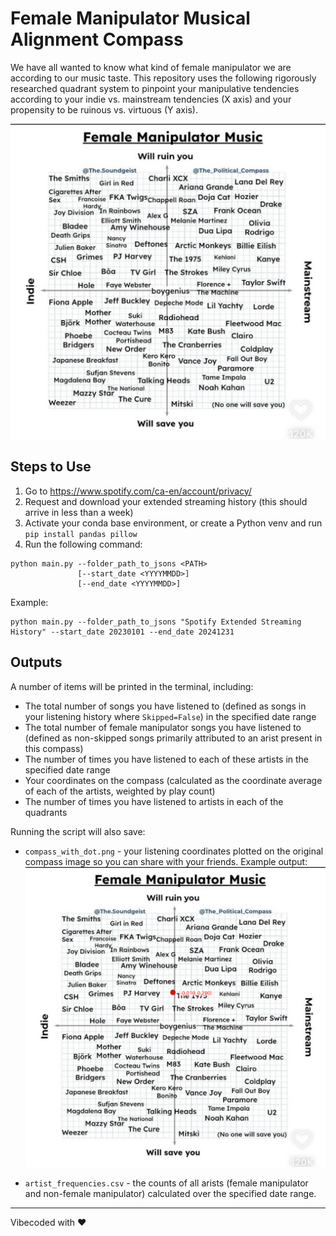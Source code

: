 # Female Manipulator Musical Alignment Compass

We have all wanted to know what kind of female manipulator we are according to our music taste. This repository uses the following rigorously researched quadrant system to pinpoint your manipulative tendencies according to your indie vs. mainstream tendencies (X axis) and your propensity to be ruinous vs. virtuous (Y axis). 

![Female Manipulator Musical Compass](compass.jpg)


## Steps to Use

1. Go to https://www.spotify.com/ca-en/account/privacy/
2. Request and download your extended streaming history (this should arrive in less than a week)
3. Activate your conda base environment, or create a Python venv and run `pip install pandas pillow`
4. Run the following command:
```
python main.py --folder_path_to_jsons <PATH>
               [--start_date <YYYYMMDD>]
               [--end_date <YYYYMMDD>]
```

Example:
```
python main.py --folder_path_to_jsons "Spotify Extended Streaming History" --start_date 20230101 --end_date 20241231
```

## Outputs
A number of items will be printed in the terminal, including:
- The total number of songs you have listened to (defined as songs in your listening history where `Skipped=False`) in the specified date range
- The total number of female manipulator songs you have listened to (defined as non-skipped songs primarily attributed to an arist present in this compass)
- The number of times you have listened to each of these artists in the specified date range
- Your coordinates on the compass (calculated as the coordinate average of each of the artists, weighted by play count)
- The number of times you have listened to artists in each of the quadrants

Running the script will also save:
- `compass_with_dot.png` - your listening coordinates plotted on the original compass image so you can share with your friends. Example output:
![Your Female Manipulator Musical Coordinates](example_compass_with_dot.png)

- `artist_frequencies.csv` - the counts of all arists (female manipulator and non-female manipulator) calculated over the specified date range. 

---

 Vibecoded with ❤️